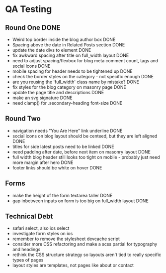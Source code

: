 # QA Testing

## Round One DONE

-   Weird top border inside the blog author box DONE
-   Spacing above the date in Related Posts section DONE
-   update the date divs to <time> element DONE
-   fix awkward spacing after title on full_width layout DONE
-   need to adjust spacing/flexbox for blog meta comment count, tags and social icons DONE
-   mobile spacing for header needs to be tightened up DONE
-   check the border styles on the category - not specific enough DONE
-   are you reusing the 'full_width' class name by mistake? DONE
-   fix styles for the blog category on masonry page DONE
-   update the page title and descriptions DONE
-   make an svg signature DONE
-   need clamp() for .secondary-heading font-size DONE

## Round Two

-   navigation needs "You Are Here" link underline DONE
-   social icons on blog layout should be centeed, but they are left aligned DONE
-   titles for side latest posts need to be linked DONE
-   need padding after date, before next item on masonry layout DONE
-   full width blog header still looks too tight on mobile - probably just need more margin after hero DONE
-   footer links should be white on hover DONE

## Forms

-   make the height of the form textarea taller DONE
-   gap inbetween inputs on form is too big on full_width layout DONE

## Technical Debt

-   safari select, also ios select
-   investigate form styles on ios
-   remember to remove the stylesheet devcache script
-   consider more CSS refactoring and make a scss partial for typography and headings
-   rethink the CSS structure strategy so layouts aren't tied to really specific types of pages
-   layout styles are templates, not pages like about or contact
